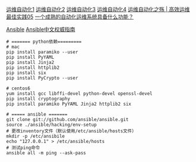 
[运维自动化1](http://www.infoq.com/cn/articles/effective-ops-part-01)
[运维自动化2](http://www.infoq.com/cn/articles/effective-ops-part-02)
[运维自动化3](http://www.infoq.com/cn/articles/effective-ops-part-03)
[运维自动化4](http://www.infoq.com/cn/articles/effective-ops-part-04)
[运维自动化之殇 | 高效运维最佳实践05](http://www.infoq.com/cn/articles/effective-ops-part-05)
[一个成熟的自动化运维系统具备什么功能？](https://www.zhihu.com/question/23228213)

[Ansible](https://github.com/ansible/ansible)
[Ansible中文权威指南](http://ansible-tran.readthedocs.io/en/latest/docs/intro_installation.html)

	# ======= python依赖=========
	# mac
	pip install paramiko --user
	pip install PyYAML
	pip install Jinja2
	pip install httplib2
	pip install six
	pip install PyCrypto --user
	
	# centos6
	yum install gcc libffi-devel python-devel openssl-devel
	pip install cryptography
	pip install paramiko PyYAML Jinja2 httplib2 six

	# ===== ansible =======
	git clone git://github.com/ansible/ansible.git
	source ./ansible/hacking/env-setup
	# 更改inventory文件（默认使用/etc/ansible/hosts文件）
	mkdir -p /etc/ansibile
	echo "127.0.0.1" > /etc/ansible/hosts
	# 测试ping命令
	ansible all -m ping --ask-pass


